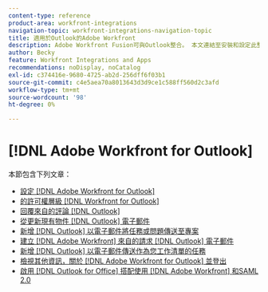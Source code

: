 ```yaml
---
content-type: reference
product-area: workfront-integrations
navigation-topic: workfront-integrations-navigation-topic
title: 適用於Outlook的Adobe Workfront
description: Adobe Workfront Fusion可與Outlook整合。 本文連結至安裝和設定此整合的說明，以及如何在日常工作中使用它。
author: Becky
feature: Workfront Integrations and Apps
recommendations: noDisplay, noCatalog
exl-id: c374416e-9680-4725-ab2d-256dff6f03b1
source-git-commit: c4e5aea70a8013643d3d9ce1c588ff560d2c3afd
workflow-type: tm+mt
source-wordcount: '98'
ht-degree: 0%

---
```


# [!DNL Adobe Workfront for Outlook]

本節包含下列文章：

* [設定 [!DNL Adobe Workfront for Outlook]](../../workfront-integrations-and-apps/using-workfront-with-outlook/set-up-workfront-for-outlook.md)
* [的許可權層級 [!DNL Workfront for Outlook]](../../workfront-integrations-and-apps/using-workfront-with-outlook/permissions-in-workfront-for-outlook.md)
* [回覆來自的評論 [!DNL Outlook]](../../workfront-integrations-and-apps/using-workfront-with-outlook/reply-to-a-comment-from-outlook.md)
* [從更新現有物件 [!DNL Outlook] 電子郵件](../../workfront-integrations-and-apps/using-workfront-with-outlook/update-an-existing-object-from-an-outlook-email.md)
* [新增 [!DNL Outlook] 以電子郵件將任務或問題傳送至專案](../../workfront-integrations-and-apps/using-workfront-with-outlook/add-outlook-email-to-project-as-task-or-issue.md)
* [建立 [!DNL Adobe Workfront] 來自的請求 [!DNL Outlook] 電子郵件](../../workfront-integrations-and-apps/using-workfront-with-outlook/create-a-wf-request-from-an-outlook-email.md)
* [新增 [!DNL Outlook] 以電子郵件傳送作為您工作清單的任務](../../workfront-integrations-and-apps/using-workfront-with-outlook/add-outlook-email-as-task-to-your-work-list.md)
* [檢視其他資訊，關於 [!DNL Adobe Workfront for Outlook] 並登出](../../workfront-integrations-and-apps/using-workfront-with-outlook/view-additional-infor-wf-outlook-and-log-out.md)
* [啟用 [!DNL Outlook for Office] 搭配使用 [!DNL Adobe Workfront] 和SAML 2.0](../../workfront-integrations-and-apps/using-workfront-with-outlook/enable-outlook-for-office-for-use-with-wf-and-saml-2.md)
